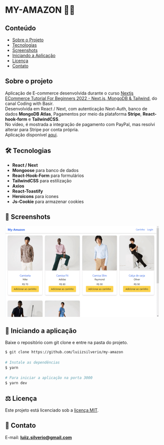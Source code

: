 # MY-AMAZON 🛒💲

## Conteúdo
* [Sobre o Projeto](#sobre-o-projeto)
* [Tecnologias](#hammer_and_wrench-tecnologias)
* [Screenshots](#camera_flash-screenshots)
* [Iniciando a Aplicação](#car-Iniciando-a-aplicação)
* [Licença](#balance_scale-licença)
* [Contato](#email-contato)

## Sobre o projeto
Aplicação de E-commerce desenvolvida durante o curso [Nextjs ECommerce Tutorial For Beginners 2022 - Next.js, MongoDB & Tailwind](https://www.youtube.com/watch?v=_IBlyR5mRzA), do canal Coding with Basir.<br />
Desenvolvida em React / Next, com autenticação Next-Auth, banco de dados __MongoDB Atlas__, Pagamentos por meio da plataforma __Stripe__, __React-hook-form__ e __TailwindCSS__. <br />
No vídeo, é mostrada a integração de pagamento com PayPal, mas resolvi alterar para Stripe por conta própria.<br />
Aplicação disponível [aqui](https://my-amazon-flame.vercel.app).<br />


## :hammer_and_wrench: Tecnologias
* __React / Next__
* __Mongoose__ para banco de dados
* __React-Hook-Form__ para formulários
* __TailwindCSS__ para estilização
* __Axios__
* __React-Toastify__
* __Heroicons__ para ícones
* __Js-Cookie__ para armazenar cookies

## :camera_flash: Screenshots
![](https://github.com/luiizsilverio/my-amazon/blob/main/public/my-amazon.gif)


## :car: Iniciando a aplicação
Baixe o repositório com git clone e entre na pasta do projeto.
```bash
$ git clone https://github.com/luiizsilverio/my-amazon

# Instale as dependências
$ yarn

# Para iniciar a aplicação na porta 3000
$ yarn dev
```


## :balance_scale: Licença
Este projeto está licenciado sob a [licença MIT](LICENSE).

## :email: Contato

E-mail: [**luiiz.silverio@gmail.com**](mailto:luiiz.silverio@gmail.com)

